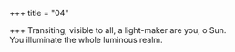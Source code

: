 +++
title = "04"

+++
Transiting, visible to all, a light-maker are you, o Sun.  
You illuminate the whole luminous realm.  